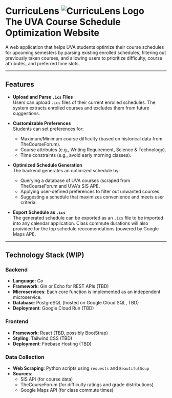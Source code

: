 # **CurricuLens ![CurricuLens Logo](https://github.com/kodarfour/curriculens/blob/main/images/curriculens.ico)<br/>The UVA Course Schedule Optimization Website**

A web application that helps UVA students optimize their course schedules for upcoming semesters by parsing existing enrolled schedules, filtering out previously taken courses, and allowing users to prioritize difficulty, course attributes, and preferred time slots.

---

## **Features**

- **Upload and Parse `.ics` Files**  
  Users can upload `.ics` files of their current enrolled schedules. The system extracts enrolled courses and excludes them from future suggestions.

- **Customizable Preferences**  
  Students can set preferences for:
  - Maximum/Minimum course difficulty (based on historical data from TheCourseForum).
  - Course attributes (e.g., Writing Requirement, Science & Technology).
  - Time constraints (e.g., avoid early morning classes).

- **Optimized Schedule Generation**  
  The backend generates an optimized schedule by:
  - Querying a database of UVA courses (scraped from TheCourseForum and UVA's SIS API).
  - Applying user-defined preferences to filter out unwanted courses.
  - Suggesting a schedule that maximizes convenience and meets user criteria.

- **Export Schedule as `.ics`**  
  The generated schedule can be exported as an `.ics` file to be imported into any calendar application. Class commute durations will also proividee for the top schedule reccomendations (powered by Google Maps API).

---

## **Technology Stack (WIP)**

### **Backend**
- **Language**: Go
- **Framework**: Gin or Echo for REST APIs (TBD)
- **Microservices**: Each core function is implemented as an independent microservice.
- **Database**: PostgreSQL (hosted on Google Cloud SQL, TBD)
- **Deployment**: Google Cloud Run (TBD)

### **Frontend**
- **Framework**: React (TBD, possibly BootStrap)
- **Styling**: Tailwind CSS (TBD)
- **Deployment**: Firebase Hosting (TBD)

### **Data Collection**
- **Web Scraping**: Python scripts using `requests` and `BeautifulSoup`
- **Sources**:
  - SIS API (for course data)
  - TheCourseForum (for difficulty ratings and grade distributions)
  - Google Maps API (for class commute times)
